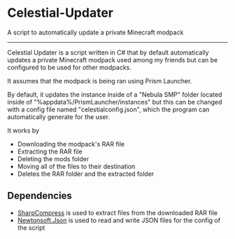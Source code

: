 # Celestial-Updater
A script to automatically update a private Minecraft modpack

---

Celestial Updater is a script written in C# that by default automatically updates a private Minecraft modpack used among my friends but can be configured to be used for other modpacks.

It assumes that the modpack is being ran using Prism Launcher.

By default, it updates the instance inside of a "Nebula SMP" folder located inside of "%appdata%/PrismLauncher/instances" but this can be changed with a config file named "celestialconfig.json", which the program can automatically generate for the user.

It works by
- Downloading the modpack's RAR file
- Extracting the RAR file
- Deleting the mods folder
- Moving all of the files to their destination
- Deletes the RAR folder and the extracted folder

## Dependencies
- [SharpCompress](https://github.com/adamhathcock/sharpcompress) is used to extract files from the downloaded RAR file
- [Newtonsoft.Json](https://www.newtonsoft.com/json) is used to read and write JSON files for the config of the script
